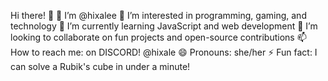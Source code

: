 
Hi there! 👋
👋 I’m @hixalee
👀 I’m interested in programming, gaming, and technology
🌱 I’m currently learning JavaScript and web development
💞️ I’m looking to collaborate on fun projects and open-source contributions
📫 How to reach me: on DISCORD! @hixale
😄 Pronouns: she/her
⚡ Fun fact: I can solve a Rubik's cube in under a minute!

